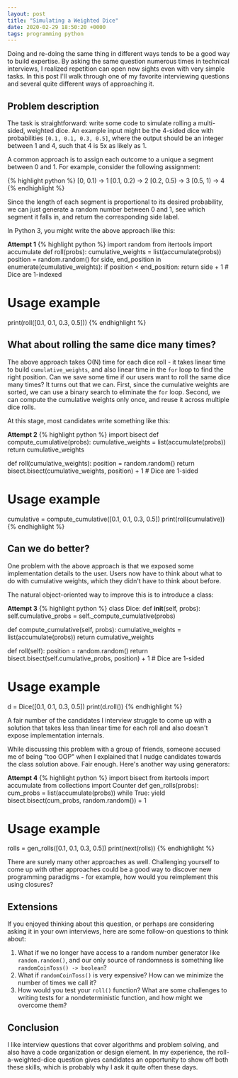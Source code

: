 ```yaml
---
layout: post
title: "Simulating a Weighted Dice"
date: 2020-02-29 18:50:20 +0000
tags: programming python
---
```


Doing and re-doing the same thing in different ways tends to be a good way to build expertise. By asking the same question numerous times in technical interviews, I realized repetition can open new sights even with very simple tasks.  In this post I'll walk through one of my favorite interviewing questions and several quite different ways of approaching it.


## Problem description

The task is straightforward: write some code to simulate rolling a multi-sided, weighted dice. An example input might be the 4-sided dice with probabilities `[0.1, 0.1, 0.3, 0.5]`, where the output should be an integer between 1 and 4, such that 4 is 5x as likely as 1.

A common approach is to assign each outcome to a unique a segment between 0 and 1. For example, consider the following assignment:

{% highlight python %}
[0, 0.1) -> 1
[0.1, 0.2) -> 2
[0.2, 0.5) -> 3
[0.5, 1) -> 4
{% endhighlight %}

Since the length of each segment is proportional to its desired probability, we can just generate a random number between 0 and 1, see which segment it falls in, and return the corresponding side label.

In Python 3, you might write the above approach like this:

**Attempt 1**
{% highlight python %}
import random
from itertools import accumulate
def roll(probs):
cumulative_weights = list(accumulate(probs))
position = random.random()
for side, end_position in enumerate(cumulative_weights):
if position < end_position:
return side + 1 # Dice are 1-indexed

# Usage example

print(roll([0.1, 0.1, 0.3, 0.5]))
{% endhighlight %}

## What about rolling the same dice many times?

The above approach takes O(N) time for each dice roll - it takes linear time to build `cumulative_weights`, and also linear time in the `for` loop to find the right position. Can we save some time if our users want to roll the same dice many times? It turns out that we can. First, since the cumulative weights are sorted, we can use a binary search to eliminate the `for` loop. Second, we can compute the cumulative weights only once, and reuse it across multiple dice rolls.

At this stage, most candidates write something like this:

**Attempt 2**
{% highlight python %}
import bisect
def compute_cumulative(probs):
cumulative_weights = list(accumulate(probs))
return cumulative_weights

def roll(cumulative_weights):
position = random.random()
return bisect.bisect(cumulative_weights, position) + 1 # Dice are 1-sided

# Usage example

cumulative = compute_cumulative([0.1, 0.1, 0.3, 0.5])
print(roll(cumulative))
{% endhighlight %}

## Can we do better?

One problem with the above approach is that we exposed some implementation details to the user. Users now have to think about what to do with cumulative weights, which they didn't have to think about before.

The natural object-oriented way to improve this is to introduce a class:

**Attempt 3**
{% highlight python %}
class Dice:
def **init**(self, probs):
self.cumulative_probs = self.\_compute_cumulative(probs)

def compute_cumulative(self, probs):
cumulative_weights = list(accumulate(probs))
return cumulative_weights

def roll(self):
position = random.random()
return bisect.bisect(self.cumulative_probs, position) + 1 # Dice are 1-sided

# Usage example

d = Dice([0.1, 0.1, 0.3, 0.5])
print(d.roll())
{% endhighlight %}

A fair number of the candidates I interview struggle to come up with a solution that takes less than linear time for each roll and also doesn't expose implementation internals.

While discussing this problem with a group of friends, someone accused me of being "too OOP" when I explained that I nudge candidates towards the class solution above. Fair enough. Here's another way using generators:

**Attempt 4**
{% highlight python %}
import bisect
from itertools import accumulate
from collections import Counter
def gen_rolls(probs):
cum_probs = list(accumulate(probs))
while True:
yield bisect.bisect(cum_probs, random.random()) + 1

# Usage example

rolls = gen_rolls([0.1, 0.1, 0.3, 0.5])
print(next(rolls))
{% endhighlight %}

There are surely many other approaches as well. Challenging yourself to come up with other approaches could be a good way to discover new programming paradigms - for example, how would you reimplement this using closures?

## Extensions

If you enjoyed thinking about this question, or perhaps are considering asking it in your own interviews, here are some follow-on questions to think about:

1. What if we no longer have access to a random number generator like `random.random()`, and our only source of randomness is something like `randomCoinToss() -> boolean`?
2. What if `randomCoinToss()` is very expensive? How can we minimize the number of times we call it?
3. How would you test your `roll()` function? What are some challenges to writing tests for a nondeterministic function, and how might we overcome them?

## Conclusion

I like interview questions that cover algorithms and problem solving, and also have a code organization or design element. In my experience, the roll-a-weighted-dice question gives candidates an opportunity to show off both these skills, which is probably why I ask it quite often these days.
